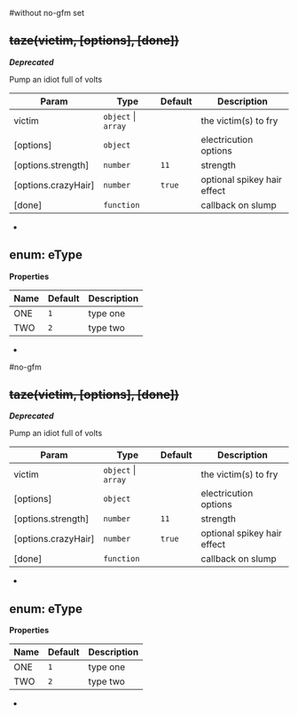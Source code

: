 #without no-gfm set
<a name="taze"></a>
## ~~taze(victim, [options], [done])~~
***Deprecated***

Pump an idiot full of volts

| Param | Type | Default | Description |
| --- | --- | --- | --- |
| victim | <code>object</code> \| <code>array</code> |  | the victim(s) to fry |
| [options] | <code>object</code> |  | electricution options |
| [options.strength] | <code>number</code> | <code>11</code> | strength |
| [options.crazyHair] | <code>number</code> | <code>true</code> | optional spikey hair effect |
| [done] | <code>function</code> |  | callback on slump |



-



<a name="eType"></a>
## enum: eType
**Properties**

| Name | Default | Description |
| --- | --- | --- |
| ONE | `1` | type one |
| TWO | `2` | type two |



-



#no-gfm
<a name="taze"></a>
## <del>taze(victim, [options], [done])</del>
***Deprecated***

Pump an idiot full of volts

<table>
  <thead>
    <tr>
      <th>Param</th><th>Type</th><th>Default</th><th>Description</th>
    </tr>
  </thead>
  <tbody>
    <tr>
    <td>victim</td><td><code>object</code> | <code>array</code></td><td></td><td>the victim(s) to fry</td>
    </tr><tr>
    <td>[options]</td><td><code>object</code></td><td></td><td>electricution options</td>
    </tr><tr>
    <td>[options.strength]</td><td><code>number</code></td><td><code>11</code></td><td>strength</td>
    </tr><tr>
    <td>[options.crazyHair]</td><td><code>number</code></td><td><code>true</code></td><td>optional spikey hair effect</td>
    </tr><tr>
    <td>[done]</td><td><code>function</code></td><td></td><td>callback on slump</td>
    </tr>
  </tbody>
</table>



-



<a name="eType"></a>
## enum: eType
**Properties**

<table>
  <thead>
    <tr>
      <th>Name</th><th>Default</th><th>Description</th>
    </tr>
  </thead>
  <tbody>
    <tr>
    <td>ONE</td><td><code>1</code></td><td>type one</td>
    </tr><tr>
    <td>TWO</td><td><code>2</code></td><td>type two</td>
    </tr>
  </tbody>
</table>



-


